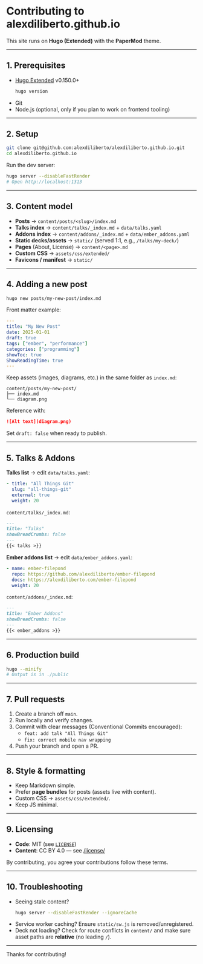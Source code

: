 # Contributing to alexdiliberto.github.io

This site runs on **Hugo (Extended)** with the **PaperMod** theme.

---

## 1. Prerequisites

- [Hugo Extended](https://gohugo.io/getting-started/installing/) v0.150.0+
  ```sh
  hugo version
  ```
- Git
- Node.js (optional, only if you plan to work on frontend tooling)

---

## 2. Setup

```sh
git clone git@github.com:alexdiliberto/alexdiliberto.github.io.git
cd alexdiliberto.github.io
```

Run the dev server:

```sh
hugo server --disableFastRender
# Open http://localhost:1313
```

---

## 3. Content model

- **Posts** → `content/posts/<slug>/index.md`
- **Talks index** → `content/talks/_index.md` + `data/talks.yaml`
- **Addons index** → `content/addons/_index.md` + `data/ember_addons.yaml`
- **Static decks/assets** → `static/` (served 1:1, e.g., `/talks/my-deck/`)
- **Pages** (About, License) → `content/<page>.md`
- **Custom CSS** → `assets/css/extended/`
- **Favicons / manifest** → `static/`

---

## 4. Adding a new post

```sh
hugo new posts/my-new-post/index.md
```

Front matter example:

```yaml
---
title: "My New Post"
date: 2025-01-01
draft: true
tags: ["ember", "performance"]
categories: ["programming"]
showToc: true
ShowReadingTime: true
---
```

Keep assets (images, diagrams, etc.) in the same folder as `index.md`:

```
content/posts/my-new-post/
├── index.md
└── diagram.png
```

Reference with:

```md
![Alt text](diagram.png)
```

Set `draft: false` when ready to publish.

---

## 5. Talks & Addons

**Talks list** → edit `data/talks.yaml`:

```yaml
- title: "All Things Git"
  slug: "all-things-git"
  external: true
  weight: 20
```

`content/talks/_index.md`:

```md
---
title: "Talks"
showBreadCrumbs: false
---
{{< talks >}}
```

**Ember addons list** → edit `data/ember_addons.yaml`:

```yaml
- name: ember-filepond
  repo: https://github.com/alexdiliberto/ember-filepond
  docs: https://alexdiliberto.com/ember-filepond
  weight: 20
```

`content/addons/_index.md`:

```md
---
title: "Ember Addons"
showBreadCrumbs: false
---
{{< ember_addons >}}
```

---

## 6. Production build

```sh
hugo --minify
# Output is in ./public
```

---

## 7. Pull requests

1. Create a branch off `main`.
2. Run locally and verify changes.
3. Commit with clear messages (Conventional Commits encouraged):
   - `feat: add talk "All Things Git"`
   - `fix: correct mobile nav wrapping`
4. Push your branch and open a PR.

---

## 8. Style & formatting

- Keep Markdown simple.
- Prefer **page bundles** for posts (assets live with content).
- Custom CSS → `assets/css/extended/`.
- Keep JS minimal.

---

## 9. Licensing

- **Code**: MIT (see [`LICENSE`](./LICENSE))
- **Content**: CC BY 4.0 — see [/license/](/license/)

By contributing, you agree your contributions follow these terms.

---

## 10. Troubleshooting

- Seeing stale content?
  ```sh
  hugo server --disableFastRender --ignoreCache
  ```
- Service worker caching? Ensure `static/sw.js` is removed/unregistered.
- Deck not loading? Check for route conflicts in `content/` and make sure asset paths are **relative** (no leading `/`).

---

Thanks for contributing!